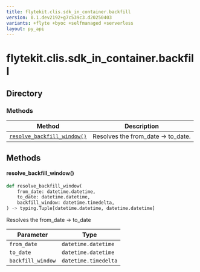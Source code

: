 ```yaml
---
title: flytekit.clis.sdk_in_container.backfill
version: 0.1.dev2192+g7c539c3.d20250403
variants: +flyte +byoc +selfmanaged +serverless
layout: py_api
---
```


# flytekit.clis.sdk_in_container.backfill

## Directory

### Methods

| Method | Description |
|-|-|
| [`resolve_backfill_window()`](#resolve_backfill_window) | Resolves the from_date -> to_date. |


## Methods

#### resolve_backfill_window()

```python
def resolve_backfill_window(
    from_date: datetime.datetime,
    to_date: datetime.datetime,
    backfill_window: datetime.timedelta,
) -> typing.Tuple[datetime.datetime, datetime.datetime]
```
Resolves the from_date -> to_date


| Parameter | Type |
|-|-|
| `from_date` | `datetime.datetime` |
| `to_date` | `datetime.datetime` |
| `backfill_window` | `datetime.timedelta` |

